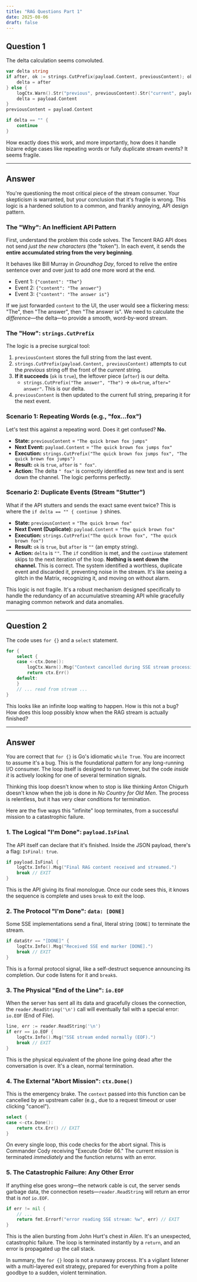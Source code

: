 ```yaml
---
title: "RAG Questions Part 1"
date: 2025-08-06
draft: false
---
```


## Question 1

The delta calculation seems convoluted.

```go
var delta string
if after, ok := strings.CutPrefix(payload.Content, previousContent); ok {
    delta = after
} else {
    logCtx.Warn().Str("previous", previousContent).Str("current", payload.Content).Msg("Stream content diverged, sending full payload.")
    delta = payload.Content
}
previousContent = payload.Content

if delta == "" {
    continue
}
```

How exactly does this work, and more importantly, how does it handle bizarre edge cases like repeating words or fully duplicate stream events? It seems fragile.

---

## Answer

You're questioning the most critical piece of the stream consumer. Your skepticism is warranted, but your conclusion that it's fragile is wrong. This logic is a hardened solution to a common, and frankly annoying, API design pattern.

### The "Why": An Inefficient API Pattern

First, understand the problem this code solves. The Tencent RAG API does not send *just the new characters* (the "token"). In each event, it sends the **entire accumulated string from the very beginning**.

It behaves like Bill Murray in *Groundhog Day*, forced to relive the entire sentence over and over just to add one more word at the end.

*   Event 1: `{"content": "The"}`
*   Event 2: `{"content": "The answer"}`
*   Event 3: `{"content": "The answer is"}`

If we just forwarded `content` to the UI, the user would see a flickering mess: "The", then "The answer", then "The answer is". We need to calculate the *difference*—the delta—to provide a smooth, word-by-word stream.

### The "How": `strings.CutPrefix`

The logic is a precise surgical tool:

1.  `previousContent` stores the full string from the last event.
2.  `strings.CutPrefix(payload.Content, previousContent)` attempts to cut the *previous* string off the front of the *current* string.
3.  **If it succeeds** (`ok` is `true`), the leftover piece (`after`) is our delta.
    *   `strings.CutPrefix("The answer", "The")` -> `ok=true`, `after=" answer"`. This is our delta.
4.  `previousContent` is then updated to the current full string, preparing it for the next event.

### Scenario 1: Repeating Words (e.g., "fox...fox")

Let's test this against a repeating word. Does it get confused? **No.**

*   **State:** `previousContent` = `"The quick brown fox jumps"`
*   **Next Event:** `payload.Content` = `"The quick brown fox jumps fox"`
*   **Execution:** `strings.CutPrefix("The quick brown fox jumps fox", "The quick brown fox jumps")`
*   **Result:** `ok` is `true`, `after` is `" fox"`.
*   **Action:** The delta `" fox"` is correctly identified as new text and is sent down the channel. The logic performs perfectly.

### Scenario 2: Duplicate Events (Stream "Stutter")

What if the API stutters and sends the exact same event twice? This is where the `if delta == "" { continue }` shines.

*   **State:** `previousContent` = `"The quick brown fox"`
*   **Next Event (Duplicate):** `payload.Content` = `"The quick brown fox"`
*   **Execution:** `strings.CutPrefix("The quick brown fox", "The quick brown fox")`
*   **Result:** `ok` is `true`, but `after` is `""` (an empty string).
*   **Action:** `delta` is `""`. The `if` condition is met, and the `continue` statement skips to the next iteration of the loop. **Nothing is sent down the channel.** This is correct. The system identified a worthless, duplicate event and discarded it, preventing noise in the stream. It's like seeing a glitch in the Matrix, recognizing it, and moving on without alarm.

This logic is not fragile. It's a robust mechanism designed specifically to handle the redundancy of an accumulative streaming API while gracefully managing common network and data anomalies.

---

## Question 2

The code uses `for {}` and a `select` statement.

```go
for {
    select {
    case <-ctx.Done():
        logCtx.Warn().Msg("Context cancelled during SSE stream processing.")
        return ctx.Err()
    default:
    }
    // ... read from stream ...
}
```

This looks like an infinite loop waiting to happen. How is this not a bug? How does this loop possibly know when the RAG stream is actually finished?

---

## Answer

You are correct that `for {}` is Go's idiomatic `while True`. You are incorrect to assume it's a bug. This is the foundational pattern for any long-running I/O consumer. The loop itself is designed to run forever, but the code *inside it* is actively looking for one of several termination signals.

Thinking this loop doesn't know when to stop is like thinking Anton Chigurh doesn't know when the job is done in *No Country for Old Men*. The process is relentless, but it has very clear conditions for termination.

Here are the five ways this "infinite" loop terminates, from a successful mission to a catastrophic failure.

### 1. The Logical "I'm Done": `payload.IsFinal`

The API itself can declare that it's finished. Inside the JSON payload, there's a flag: `IsFinal: true`.

```go
if payload.IsFinal {
    logCtx.Info().Msg("Final RAG content received and streamed.")
    break // EXIT
}
```

This is the API giving its final monologue. Once our code sees this, it knows the sequence is complete and uses `break` to exit the loop.

### 2. The Protocol "I'm Done": `data: [DONE]`

Some SSE implementations send a final, literal string `[DONE]` to terminate the stream.

```go
if dataStr == "[DONE]" {
    logCtx.Info().Msg("Received SSE end marker [DONE].")
    break // EXIT
}
```

This is a formal protocol signal, like a self-destruct sequence announcing its completion. Our code listens for it and `break`s.

### 3. The Physical "End of the Line": `io.EOF`

When the server has sent all its data and gracefully closes the connection, the `reader.ReadString('\n')` call will eventually fail with a special error: `io.EOF` (End of File).

```go
line, err := reader.ReadString('\n')
if err == io.EOF {
    logCtx.Info().Msg("SSE stream ended normally (EOF).")
    break // EXIT
}
```

This is the physical equivalent of the phone line going dead after the conversation is over. It's a clean, normal termination.

### 4. The External "Abort Mission": `ctx.Done()`

This is the emergency brake. The `context` passed into this function can be cancelled by an upstream caller (e.g., due to a request timeout or user clicking "cancel").

```go
select {
case <-ctx.Done():
    return ctx.Err() // EXIT
}
```

On every single loop, this code checks for the abort signal. This is Commander Cody receiving "Execute Order 66." The current mission is terminated *immediately* and the function returns with an error.

### 5. The Catastrophic Failure: Any Other Error

If anything else goes wrong—the network cable is cut, the server sends garbage data, the connection resets—`reader.ReadString` will return an error that is *not* `io.EOF`.

```go
if err != nil {
    // ...
    return fmt.Errorf("error reading SSE stream: %w", err) // EXIT
}
```

This is the alien bursting from John Hurt's chest in *Alien*. It's an unexpected, catastrophic failure. The loop is terminated instantly by a `return`, and an error is propagated up the call stack.

In summary, the `for {}` loop is not a runaway process. It's a vigilant listener with a multi-layered exit strategy, prepared for everything from a polite goodbye to a sudden, violent termination.
